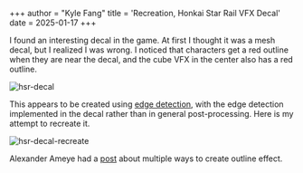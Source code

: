 +++
author = "Kyle Fang"
title = 'Recreation, Honkai Star Rail VFX Decal'
date = 2025-01-17
+++

I found an interesting decal in the game. At first I thought it was a mesh decal, but I realized I was wrong. I noticed that characters get a red outline when they are near the decal, and the cube VFX in the center also has a red outline. 

![hsr-decal](/hsr-decal.png)

This appears to be created using [edge detection](https://en.wikipedia.org/wiki/Edge_detection), with the edge detection implemented in the decal rather than in general post-processing. Here is my attempt to recreate it.


![hsr-decal-recreate](/hsr-decal-recreate.png)

Alexander Ameye had a [post](https://ameye.dev/notes/rendering-outlines/) about multiple ways to create outline effect.